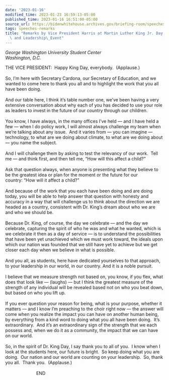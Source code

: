 ```yaml
---
date: '2023-01-16'
modified_time: 2023-01-23 16:59:13-05:00
published_time: 2023-01-16 16:51:00-05:00
source_url: https://bidenwhitehouse.archives.gov/briefing-room/speeches-remarks/2023/01/16/remarks-by-vice-president-harris-at-martin-luther-king-jr-day-of-service-and-leadership-event/
tags: speeches-remarks
title: "Remarks by Vice President Harris at Martin Luther King Jr. Day of Service\
  \ and Leadership\_Event"
---
```

 
*George Washington University Student Center  
*Washington, D.C.**

THE VICE PRESIDENT:  Happy King Day, everybody.  (Applause.)   
    
So, I’m here with Secretary Cardona, our Secretary of Education, and we
wanted to come here to thank you all and to highlight the work that you
all have been doing.  
   
And our table here, I think it’s table number one, we’ve been having a
very extensive conversation about why each of you has decided to use
your role as leaders to invest in the future of our country through our
children.  
   
You know, I have always, in the many offices I’ve held — and I have held
a few — when I do policy work, I will almost always challenge my team
when we’re talking about any issue.  And it varies from — you can
imagine — technology, to what are we doing about climate, to what are we
doing about — you name the subject.  
   
And I will challenge them by asking to test the relevancy of our work. 
Tell me — and think first, and then tell me, “How will this affect a
child?”  
   
Ask that question always, when anyone is presenting what they believe to
be the greatest idea or plan for the moment or the future for our
country: “How will it affect a child?”  
   
And because of the work that you each have been doing and are doing
today, you will be able to help answer that question with honesty and
accuracy in a way that will challenge us to think about the direction we
are headed as a country, consistent with Dr. King’s dream about who we
are and who we should be.  
   
Because Dr. King, of course, the day we celebrate — and the day we
celebrate, capturing the spirit of who he was and what he wanted, which
is we celebrate it then as a day of service — is to understand the
possibilities that have been yet unachieved which we must work toward,
the ideals upon which our nation was founded that we still have yet to
achieve but we get closer each day when we believe in what is
possible.  
   
And you all, as students, here have dedicated yourselves to that
approach, to your leadership in our world, in our country. And it is a
noble pursuit.  
   
I believe that we measure strength not based on, you know, if you flex,
what does that look like — (laughs) — but I think the greatest measure
of the strength of any individual will be revealed based not on who you
beat down, but based on who you lift up.   
   
If you ever question your reason for being, what is your purpose,
whether it matters — and I know I’m preaching to the choir right now —
the answer will come when you realize the impact you can have on another
human being, by everything from a kind word to doing what you all have
been doing.  It’s extraordinary.  And it’s an extraordinary sign of the
strength that we each possess and, when we do it as a community, the
impact that we can have on our world.  
   
So, in the spirit of Dr. King Day, I say thank you to all of you.  I
know when I look at the students here, our future is bright.  So keep
doing what you are doing.  Our nation and our world are counting on your
leadership.  So, thank you all.  Thank you.  (Applause.)  
   
                         END  
   
  
